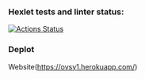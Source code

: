 ### Hexlet tests and linter status:
[![Actions Status](https://github.com/ovsy1/frontend-project-12/workflows/hexlet-check/badge.svg)](https://github.com/ovsy1/frontend-project-12/actions)

### Deplot 
Website(https://ovsy1.herokuapp.com/)